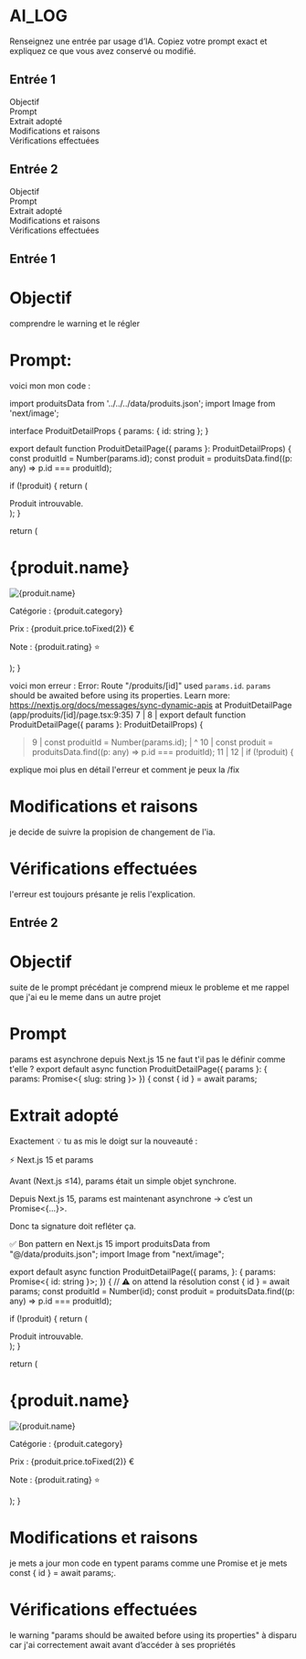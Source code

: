 # AI_LOG

Renseignez une entrée par usage d’IA.
Copiez votre prompt exact et expliquez ce que vous avez conservé ou modifié.

## Entrée 1
Objectif  
Prompt  
Extrait adopté  
Modifications et raisons  
Vérifications effectuées  

## Entrée 2
Objectif  
Prompt  
Extrait adopté  
Modifications et raisons  
Vérifications effectuées

## Entrée 1
# Objectif 
comprendre le warning et le régler
# Prompt:
voici mon mon code :

import produitsData from '../../../data/produits.json';
import Image from 'next/image';

interface ProduitDetailProps {
  params: { id: string };
}

export default function ProduitDetailPage({ params }: ProduitDetailProps) {
  const produitId = Number(params.id);
  const produit = produitsData.find((p: any) => p.id === produitId);

  if (!produit) {
    return (
      <div className="py-20 text-center text-[#bfa077]">
        Produit introuvable.
      </div>
    );
  }

  return (
    <div className="py-20 px-3 md:px-0 max-w-xl mx-auto">
      <h1 className="text-3xl md:text-4xl font-bold text-[#bfa077] text-center mb-8">
        {produit.name}
      </h1>
      <div className="flex flex-col items-center bg-white/80 rounded-2xl shadow-xl px-4 py-8">
        <Image
          src={produit.image}
          alt={produit.name}
          width={400}
          height={300}
          className="rounded-xl object-cover shadow mb-6"
        />
        <p className="text-lg text-[#7b5e38] font-semibold mb-2">
          Catégorie : <span className="font-normal">{produit.category}</span>
        </p>
        <p className="text-xl text-[#bfa077] font-bold mb-2">
          Prix : {produit.price.toFixed(2)} €
        </p>
        <p className="text-base text-[#888] mb-2">
          Note : {produit.rating} ⭐
        </p>
      </div>
    </div>
  );
}

voici mon erreur :
Error: Route "/produits/[id]" used `params.id`. `params` should be awaited before using its properties. Learn more: https://nextjs.org/docs/messages/sync-dynamic-apis
    at ProduitDetailPage (app/produits/[id]/page.tsx:9:35)
   7 |
   8 | export default function ProduitDetailPage({ params }: ProduitDetailProps) {
>  9 |   const produitId = Number(params.id);
     |                                   ^
  10 |   const produit = produitsData.find((p: any) => p.id === produitId);
  11 |
  12 |   if (!produit) {

explique moi plus en détail l'erreur et comment je peux la /fix
# Modifications et raisons  
je decide de suivre la propision de changement de l'ia.
# Vérifications effectuées
l'erreur est toujours présante je relis l'explication.



## Entrée 2
# Objectif  
suite de le prompt précédant je comprend mieux le probleme et me rappel que j'ai eu le meme dans un autre projet 
# Prompt  



params est asynchrone depuis Next.js 15 ne faut t'il pas le définir comme t'elle ? export default async function ProduitDetailPage({ params }: { params: Promise<{ slug: string }> }) { const { id } = await params; 
# Extrait adopté  
Exactement 💡 tu as mis le doigt sur la nouveauté :

⚡ Next.js 15 et params

Avant (Next.js ≤14), params était un simple objet synchrone.

Depuis Next.js 15, params est maintenant asynchrone → c’est un Promise<{…}>.

Donc ta signature doit refléter ça.

✅ Bon pattern en Next.js 15
import produitsData from "@/data/produits.json";
import Image from "next/image";

export default async function ProduitDetailPage({
  params,
}: {
  params: Promise<{ id: string }>;
}) {
  // ⚠️ on attend la résolution
  const { id } = await params;
  const produitId = Number(id);
  const produit = produitsData.find((p: any) => p.id === produitId);

  if (!produit) {
    return (
      <div className="py-20 text-center text-[#bfa077]">
        Produit introuvable.
      </div>
    );
  }

  return (
    <div className="py-20 px-3 md:px-0 max-w-xl mx-auto">
      <h1 className="text-3xl md:text-4xl font-bold text-[#bfa077] text-center mb-8">
        {produit.name}
      </h1>
      <div className="flex flex-col items-center bg-white/80 rounded-2xl shadow-xl px-4 py-8">
        <Image
          src={produit.image}
          alt={produit.name}
          width={400}
          height={300}
          className="rounded-xl object-cover shadow mb-6"
        />
        <p className="text-lg text-[#7b5e38] font-semibold mb-2">
          Catégorie : <span className="font-normal">{produit.category}</span>
        </p>
        <p className="text-xl text-[#bfa077] font-bold mb-2">
          Prix : {produit.price.toFixed(2)} €
        </p>
        <p className="text-base text-[#888] mb-2">
          Note : {produit.rating} ⭐
        </p>
      </div>
    </div>
  );
}


#  Modifications et raisons  
je mets a jour mon code en typent params comme une Promise et je mets const { id } = await params;.
# Vérifications effectuées
le warning  "params should be awaited before using its properties" à disparu car j'ai correctement await avant d’accéder à ses propriétés 